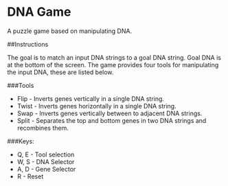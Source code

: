  DNA Game
==========

A puzzle game based on manipulating DNA.

##Instructions

The goal is to match an input DNA strings to a goal DNA string. Goal DNA is at the bottom of the screen. The game provides four tools for manipulating the input DNA, these are listed below.

###Tools

* Flip  - Inverts genes vertically in a single DNA string.
* Twist - Inverts genes horizontally in a single DNA string.
* Swap  - Inverts genes vertically between to adjacent DNA strings.
* Split - Separates the top and bottom genes in two DNA strings and recombines them.

###Keys:

* Q, E - Tool selection
* W, S - DNA Selector
* A, D - Gene Selector
* R    - Reset
